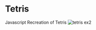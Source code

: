 # Tetris
 Javascript Recreation of Tetris
![tetris ex2](https://user-images.githubusercontent.com/46831650/147862289-5b2a28c6-a9f2-4f0e-b003-7c746ff27db4.png)

